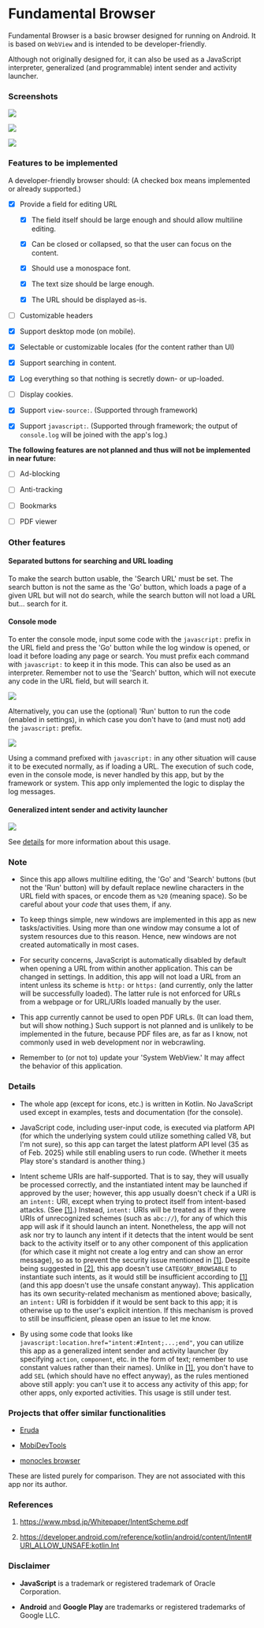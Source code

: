# Fundamental Browser

Fundamental Browser is a basic browser designed for running on Android. It is based on `WebView` and is intended to be developer-friendly.

Although not originally designed for, it can also be used as a JavaScript interpreter, generalized (and programmable) intent sender and activity launcher.

### Screenshots

![](screenshots/screenshot1.jpg)

![](screenshots/screenshot2.jpg)

![](screenshots/screenshot3.jpg)

### Features to be implemented

A developer-friendly browser should: (A checked box means implemented or already supported.)

- [x] Provide a field for editing URL

    - [x] The field itself should be large enough and should allow multiline editing.

    - [x] Can be closed or collapsed, so that the user can focus on the content.

    - [x] Should use a monospace font.

    - [x] The text size should be large enough.

    - [x] The URL should be displayed as-is.

- [ ] Customizable headers

- [x] Support desktop mode (on mobile).

- [x] Selectable or customizable locales (for the content rather than UI)

- [x] Support searching in content.

- [x] Log everything so that nothing is secretly down- or up-loaded.

- [ ] Display cookies.

- [x] Support `view-source:`. (Supported through framework)

- [x] Support `javascript:`. (Supported through framework; the output of `console.log` will be joined with the app's log.)

**The following features are not planned and thus will not be implemented in near future:**

- [ ] Ad-blocking

- [ ] Anti-tracking

- [ ] Bookmarks

- [ ] PDF viewer

### Other features

#### Separated buttons for searching and URL loading

To make the search button usable, the 'Search URL' must be set. The search button is not the same as the 'Go' button, which loads a page of a given URL but will not do search, while the search button will not load a URL but... search for it.

#### Console mode

To enter the console mode, input some code with the `javascript:` prefix in the URL field and press the 'Go' button while the log window is opened, or load it before loading any page or search. You must prefix each command with `javascript:` to keep it in this mode. This can also be used as an interpreter. Remember not to use the 'Search' button, which will not execute any code in the URL field, but will search it.

![](screenshots/screenshot4.jpg)

Alternatively, you can use the (optional) 'Run' button to run the code (enabled in settings), in which case you don't have to (and must not) add the `javascript:` prefix.

![](screenshots/screenshot5.jpg)

Using a command prefixed with `javascript:` in any other situation will cause it to be executed normally, as if loading a URL. The execution of such code, even in the console mode, is never handled by this app, but by the framework or system. This app only implemented the logic to display the log messages.

#### Generalized intent sender and activity launcher

![](screenshots/screenshot6.jpg)

See <a href="#Details">details</a> for more information about this usage.

### Note

* Since this app allows multiline editing, the 'Go' and 'Search' buttons (but not the 'Run' button) will by default replace newline characters in the URL field with spaces, or encode them as `%20` (meaning space). So be careful about your *code* that uses them, if any.

* To keep things simple, new windows are implemented in this app as new tasks/activities. Using more than one window may consume a lot of system resources due to this reason. Hence, new windows are not created automatically in most cases.

* For security concerns, JavaScript is automatically disabled by default when opening a URL from within another application. This can be changed in settings. In addition, this app will not load a URL from an intent unless its scheme is `http:` or `https:` (and currently, only the latter will be successfully loaded). The latter rule is not enforced for URLs from a webpage or for URL/URIs loaded manually by the user.

* This app currently cannot be used to open PDF URLs. (It can load them, but will show nothing.) Such support is not planned and is unlikely to be implemented in the future, because PDF files are, as far as I know, not commonly used in web development nor in webcrawling.

* Remember to (or not to) update your 'System WebView.' It may affect the behavior of this application.

### Details

* The whole app (except for icons, etc.) is written in Kotlin. No JavaScript used except in examples, tests and documentation (for the console).

* JavaScript code, including user-input code, is executed via platform API (for which the underlying system could utilize something called V8, but I'm not sure), so this app can target the latest platform API level (35 as of Feb. 2025) while still enabling users to run code. (Whether it meets Play store's standard is another thing.)

* Intent scheme URIs are half-supported. That is to say, they will usually be processed correctly, and the instantiated intent may be launched if approved by the user; however, this app usually doesn't check if a URI is an `intent:` URI, except when trying to protect itself from intent-based attacks. (See <a href="#References">[1]</a>.) Instead, `intent:` URIs will be treated as if they were URIs of unrecognized schemes (such as `abc://`), for any of which this app will ask if it should launch an intent. Nonetheless, the app will not ask nor try to launch any intent if it detects that the intent would be sent back to the activity itself or to any other component of this application (for which case it might not create a log entry and can show an error message), so as to prevent the security issue mentioned in <a href="#References">[1]</a>. Despite being suggested in <a href="#References">[2]</a>, this app doesn't use `CATEGORY_BROWSABLE` to instantiate such intents, as it would still be insufficient according to <a href="#References">[1]</a> (and this app doesn't use the unsafe constant anyway). This application has its own security-related mechanism as mentioned above; basically, an `intent:` URI is forbidden if it would be sent back to this app; it is otherwise up to the user's explicit intention. If this mechanism is proved to still be insufficient, please open an issue to let me know.

* By using some code that looks like `javascript:location.href="intent:#Intent;...;end"`, you can utilize this app as a generalized intent sender and activity launcher (by specifying `action`, `component`, etc. in the form of text; remember to use constant values rather than their names). Unlike in <a href="#References">[1]</a>, you don't have to add `SEL` (which should have no effect anyway), as the rules mentioned above still apply: you can't use it to access any activity of this app; for other apps, only exported activities. This usage is still under test.

### Projects that offer similar functionalities

* [Eruda](https://github.com/liriliri/eruda)

* [MobiDevTools](https://sourceforge.net/projects/mobidevtools/)

* [monocles browser](https://codeberg.org/monocles/monocles_browser)

These are listed purely for comparison. They are not associated with this app nor its author.

### References

1. <https://www.mbsd.jp/Whitepaper/IntentScheme.pdf>

2. <https://developer.android.com/reference/kotlin/android/content/Intent#URI_ALLOW_UNSAFE:kotlin.Int>

### Disclaimer

- **JavaScript** is a trademark or registered trademark of Oracle Corporation.

- **Android** and **Google Play** are trademarks or registered trademarks of Google LLC.
